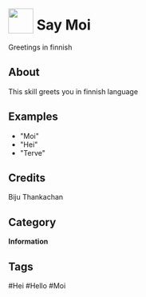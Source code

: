 # <img src="https://raw.githack.com/FortAwesome/Font-Awesome/master/svgs/solid/user.svg" card_color="#22A7F0" width="50" height="50" style="vertical-align:bottom"/> Say Moi
Greetings in finnish

## About
This skill greets you in finnish language

## Examples
* "Moi"
* "Hei"
* "Terve"

## Credits
Biju Thankachan

## Category
**Information**

## Tags
#Hei
#Hello
#Moi

